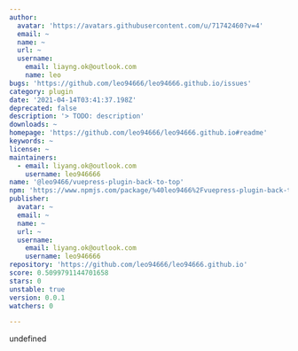 ```yaml
---
author:
  avatar: 'https://avatars.githubusercontent.com/u/71742460?v=4'
  email: ~
  name: ~
  url: ~
  username:
    email: liayng.ok@outlook.com
    name: leo
bugs: 'https://github.com/leo94666/leo94666.github.io/issues'
category: plugin
date: '2021-04-14T03:41:37.198Z'
deprecated: false
description: '> TODO: description'
downloads: ~
homepage: 'https://github.com/leo94666/leo94666.github.io#readme'
keywords: ~
license: ~
maintainers:
  - email: liyang.ok@outlook.com
    username: leo946666
name: '@leo9466/vuepress-plugin-back-to-top'
npm: 'https://www.npmjs.com/package/%40leo9466%2Fvuepress-plugin-back-to-top'
publisher:
  avatar: ~
  email: ~
  name: ~
  url: ~
  username:
    email: liyang.ok@outlook.com
    username: leo946666
repository: 'https://github.com/leo94666/leo94666.github.io'
score: 0.5099791144701658
stars: 0
unstable: true
version: 0.0.1
watchers: 0

---
```


undefined